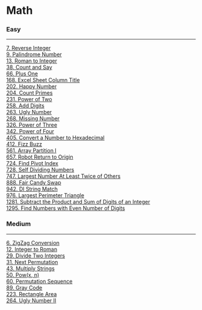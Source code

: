 # Math

### Easy
---
[7. Reverse Integer](../solutions/0007-Reverse%20Integer.md)</br>
[9. Palindrome Number](../solutions/0009-Palindrome%20Number.md)</br>
[13. Roman to Integer](../solutions/0013-Roman%20to%20Integer.md)</br>
[38. Count and Say](../solutions/0038-Count%20and%20Say.md)</br>
[66. Plus One](../solutions/0066-Plus%20One.md)</br>
[168. Excel Sheet Column Title](../solutions/0168-Excel%20Sheet%20Column%20Title.md)</br>
[202. Happy Number](../solutions/0202-Happy%20Number.md)</br>
[204. Count Primes](../solutions/0204-Count%20Primes.md)</br>
[231. Power of Two](../solutions/0231-Power%20of%20Two.md)</br>
[258. Add Digits](../solutions/0258-Add%20Digits.md)</br>
[263. Ugly Number](../solutions/0263-Ugly%20Number.md)</br>
[268. Missing Number](../solutions/0268-Missing%20Number.md)</br>
[326. Power of Three](../solutions/0326-Power%20of%20Three.md)</br>
[342. Power of Four](../solutions/0342-Power%20of%20Four.md)</br>
[405. Convert a Number to Hexadecimal](../solutions/0405-Convert%20a%20Number%20to%20Hexadecimal.md)</br>
[412. Fizz Buzz](../solutions/0412-Fizz%20Buzz.md)</br>
[561. Array Partition I](../solutions/0561-Array%20Partition%20I.md)</br>
[657. Robot Return to Origin](../solutions/0657-Robot%20Return%20to%20Origin.md)</br>
[724. Find Pivot Index](../solutions/0724-Find%20Pivot%20Index.md)</br>
[728. Self Dividing Numbers](../solutions/0728-Self%20Dividing%20Numbers.md)</br>
[747. Largest Number At Least Twice of Others](../solutions/0747-Largest%20Number%20At%20Least%20Twice%20of%20Otherss.md)</br>
[888. Fair Candy Swap](../solutions/0888-Fair%20Candy%20Swap.md)</br>
[942. DI String Match](../solutions/0942-DI%20String%20Match.md)</br>
[976. Largest Perimeter Triangle](../solutions/0976-Largest%20Perimeter%20Triangle.md)</br>
[1281. Subtract the Product and Sum of Digits of an Integer](../solutions/1281-Subtract%20the%20Product%20and%20Sum%20of%20Digits%20of%20an%20Integer.md.md)</br>
[1295. Find Numbers with Even Number of Digits](../solutions/1295-Find%20Numbers%20with%20Even%20Number%20of%20Digits.md)</br>

### Medium
---
[6. ZigZag Conversion](../solutions/0006-ZigZag%20Conversion.md)</br>
[12. Integer to Roman](../solutions/0012-Integer%20to%20Roman.md)</br>
[29. Divide Two Integers](../solutions/0029-Divide%20Two%20Integers.md)</br>
[31. Next Permutation](../solutions/0031-Next%20Permutation.md)</br>
[43. Multiply Strings](../solutions/0043-Multiply%20Strings.md)</br>
[50. Pow(x, n)](../solutions/0050-Pow(x,%20n).md)</br>
[60. Permutation Sequence](../solutions/0060-Permutation%20Sequence.md)</br>
[89. Gray Code](../solutions/0089-Gray%20Code.md)</br>
[223. Rectangle Area](../solutions/0223-Rectangle%20Area.md)</br>
[264. Ugly Number II](../solutions/0264-Ugly%20Number%20II.md)</br>